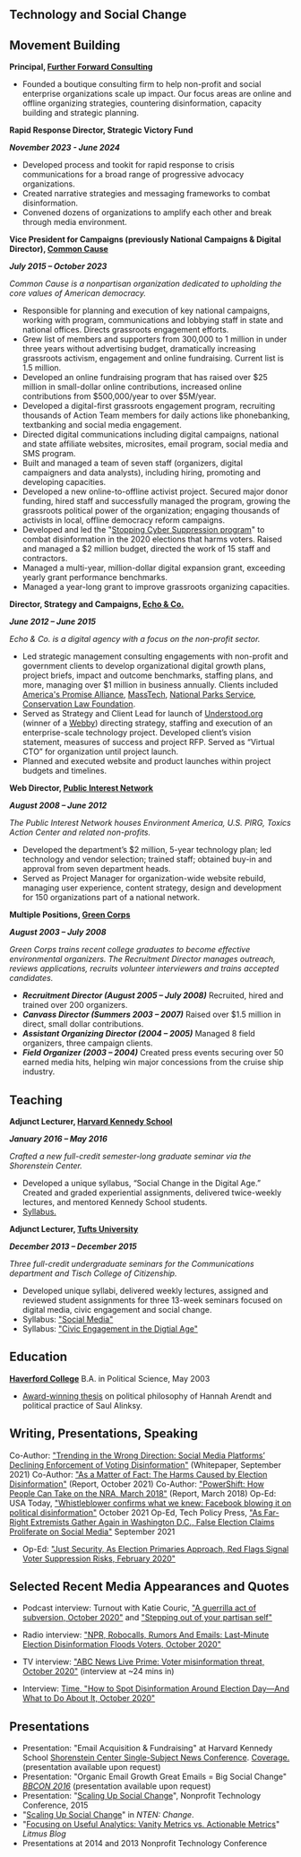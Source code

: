 ##  Technology and Social Change

##  Movement Building

**Principal, [Further Forward Consulting](https://furtherfwd.com/)**
- Founded a boutique consulting firm to help non-profit and social enterprise organizations scale up impact. Our focus areas are online and offline organizing strategies, countering disinformation, capacity building and strategic planning.

**Rapid Response Director, Strategic Victory Fund**

***November 2023 - June 2024***
- Developed process and tookit for rapid response to crisis communications for a broad range of progressive advocacy organizations.
- Created narrative strategies and messaging frameworks to combat disinformation.
- Convened dozens of organizations to amplify each other and break through media environment.

**Vice President for Campaigns (previously National Campaigns & Digital Director), [Common Cause](http://www.commoncause.org)**

***July 2015 – October 2023***

*Common Cause is a nonpartisan organization dedicated to upholding the core values of American democracy.*

- Responsible for planning and execution of key national campaigns, working with program, communications and lobbying staff in state and national offices. Directs grassroots engagement efforts.
- Grew list of members and supporters from 300,000 to 1 million in under three years without advertising budget, dramatically increasing grassroots activism, engagement and online fundraising. Current list is 1.5 million.
- Developed an online fundraising program that has raised over $25 million in small-dollar online contributions, increased online contributions from $500,000/year to over $5M/year.
- Developed a digital-first grassroots engagement program, recruiting thousands of Action Team members for daily actions like phonebanking, textbanking and social media engagement.
- Directed digital communications including digital campaigns, national and state affiliate websites, microsites, email program, social media and SMS program.
- Built and managed a team of seven staff (organizers, digital campaigners and data analysts), including hiring, promoting and developing capacities.
- Developed a new online-to-offline activist project. Secured major donor funding, hired staff and successfully managed the program, growing the grassroots political power of the organization; engaging thousands of activists in local, offline democracy reform campaigns.
- Developed and led the "[Stopping Cyber Suppression program](https://www.commoncause.org/our-work/voting-and-elections/election-protection/stopping-cyber-suppression-and-voting-disinformation/)" to combat disinformation in the 2020 elections that harms voters. Raised and managed a $2 million budget, directed the work of 15 staff and contractors.
- Managed a multi-year, million-dollar digital expansion grant, exceeding yearly grant performance benchmarks.
- Managed a year-long grant to improve grassroots organizing capacities.


**Director, Strategy and Campaigns, [Echo & Co.](http://echo.co)**

***June 2012 – June 2015*** 

*Echo & Co. is a digital agency with a focus on the non-profit sector.*  

- Led strategic management consulting engagements with non-profit and government clients to develop organizational digital growth plans, project briefs, impact and outcome benchmarks, staffing plans, and more, managing over $1 million in business annually. Clients included [America's Promise Alliance](https://www.americaspromise.org/), [MassTech](http://masstech.org/), [National Parks Service](https://www.nps.gov/index.htm), [Conservation Law Foundation](https://www.clf.org/).  
- Served as Strategy and Client Lead for launch of [Understood.org](https://www.understood.org/en) (winner of a [Webby](https://www.webbyawards.com/winners/2017/websites/general-website/familyparenting/understoodorg/)) directing strategy, staffing and execution of an enterprise-scale technology project. Developed client’s vision statement, measures of success and project RFP. Served as “Virtual CTO” for organization until project launch. 
- Planned and executed website and product launches within project budgets and timelines.
  

**Web Director, [Public Interest Network](http://publicinterestgrfx.org/)**

***August 2008 – June 2012***  

*The Public Interest Network houses Environment America, U.S. PIRG, Toxics Action Center and related non-profits.*  

- Developed the department’s $2 million, 5-year technology plan; led technology and vendor selection; trained staff; obtained buy-in and approval from seven department heads.
- Served as Project Manager for organization-wide website rebuild, managing user experience, content strategy, design and development for 150 organizations part of a national network.
 
**Multiple Positions, [Green Corps](http://www.greencorps.org)**

***August 2003 – July 2008*** 

*Green Corps trains recent college graduates to become effective environmental organizers. The Recruitment Director manages outreach, reviews applications, recruits volunteer interviewers and trains accepted candidates.*  

- ***Recruitment Director (August 2005 – July 2008)*** Recruited, hired and trained over 200 organizers. 
- ***Canvass Director (Summers 2003 – 2007)*** Raised over $1.5 million in direct, small dollar contributions. 
- ***Assistant Organizing Director (2004 – 2005)*** Managed 8 field organizers, three campaign clients.  
- ***Field Organizer (2003 – 2004)*** Created press events securing over 50 earned media hits, helping win major concessions from the cruise ship industry.

##  Teaching

**Adjunct Lecturer, [Harvard Kennedy School](http://www.hks.harvard.edu)**

***January 2016 – May 2016*** 

*Crafted a new full-credit semester-long graduate seminar via the Shorenstein Center.* 

- Developed a unique syllabus, “Social Change in the Digital Age.” Created and graded experiential assignments, delivered twice-weekly lectures, and mentored Kennedy School students. 
- [Syllabus.](https://sites.hks.harvard.edu/syllabus/DPI-658.pdf "DPI 658 Social Change in the Digital Age")

**Adjunct Lecturer, [Tufts University](http://www.tufts.edu)**

***December 2013 – December 2015*** 

*Three full-credit undergraduate seminars for the Communications department and Tisch College of Citizenship.* 

- Developed unique syllabi, delivered weekly lectures, assigned and reviewed student assignments for three 13-week seminars focused on digital media, civic engagement and social change.
- Syllabus: ["Social Media"](https://medium.com/exp50-social-media/exp50-social-media-syllabus-5583b6efff)
- Syllabus: ["Civic Engagement in the Digtial Age"](http://excollege.tufts.edu/sites/all/themes/asbase/assets/documents/syllabi_14fall/EXP-0050.pdf)


##  Education

**[Haverford College](https://www.haverford.edu/)** B.A. in Political Science, May 2003

- [Award-winning thesis](https://scholarship.tricolib.brynmawr.edu/bitstream/handle/10066/732/2003LittlewoodJ.pdf) on political philosophy of Hannah Arendt and political practice of Saul Alinksy.

## Writing, Presentations, Speaking

Co-Author: ["Trending in the Wrong Direction: Social Media Platforms’ Declining Enforcement of Voting Disinformation"](https://www.commoncause.org/wp-content/uploads/2021/09/Disinfo_WhitePaperv3.pdf) (Whitepaper, September 2021)
Co-Author: ["As a Matter of Fact: The Harms Caused by Election Disinformation"](https://www.commoncause.org/wp-content/uploads/2021/10/CC_AsaMatterofFact_FINAL_10.27.21.pdf) (Report, October 2021)
Co-Author: ["PowerShift: How People Can Take on the NRA, March 2018"](https://takingonthenra.org/) (Report, March 2018) 
Op-Ed: USA Today, ["Whistleblower confirms what we knew: Facebook blowing it on political disinformation"](https://www.usatoday.com/story/opinion/2021/10/08/facebook-twitter-political-disinformation/6026677001/) October 2021
Op-Ed, Tech Policy Press, ["As Far-Right Extremists Gather Again in Washington D.C., False Election Claims Proliferate on Social Media"](https://techpolicy.press/as-far-right-extremists-gather-again-in-washington-d-c-false-election-claims-proliferate-on-social-media/) September 2021
- Op-Ed: ["Just Security, As Election Primaries Approach, Red Flags Signal Voter Suppression Risks, February 2020"](https://www.justsecurity.org/68514/as-election-primaries-approach-red-flags-signal-voter-suppression-risks/)

## Selected Recent Media Appearances and Quotes

- Podcast interview: Turnout with Katie Couric, ["A guerrilla act of subversion, October 2020"](https://podcasts.apple.com/us/podcast/episode-3-a-guerrilla-act-of-subversion/id1532057693?i=1000494815601) and ["Stepping out of your partisan self"](https://podcasts.apple.com/us/podcast/episode-7-stepping-out-of-your-partisan-self/id1532057693?i=1000498276928)

- Radio interview: ["NPR, Robocalls, Rumors And Emails: Last-Minute Election Disinformation Floods Voters, October 2020"](https://www.npr.org/2020/10/24/927300432/robocalls-rumors-and-emails-last-minute-election-disinformation-floods-voters)

- TV interview: ["ABC News Live Prime: Voter misinformation threat, October 2020"](https://youtu.be/exxsaEeIQ-4?t=1306) (interview at ~24 mins in)

- Interview: [Time, "How to Spot Disinformation Around Election Day—And What to Do About It, October 2020"](https://time.com/5905903/election-misinformation/)

## Presentations

- Presentation: "Email Acquisition & Fundraising" at Harvard Kennedy School [Shorenstein Center Single-Subject News Conference](https://shorensteincenter.org/single-subject-news-sites-engagement/). [Coverage.](http://www.niemanlab.org/2017/12/looking-beyond-news-for-inspiration/) (presentation available upon request)
- Presentation: "Organic Email Growth Great Emails = Big Social Change" _[BBCON 2016](https://community.blackbaud.com/blogs/71/2845)_ (presentation available upon request)
- Presentation: "[Scaling Up Social Change](https://15ntc.sched.com/event/1z3n/scaling-up-social-change-is-the-netroots-model-for-you-15ntcscalechange)", Nonprofit Technology Conference, 2015
- "[Scaling Up Social Change](https://issuu.com/ntenorg/docs/change_mar2014_issu_44bb7d933ccc74)" in _NTEN: Change_.
- "[Focusing on Useful Analytics: Vanity Metrics vs. Actionable Metrics](https://litmus.com/blog/focusing-on-useful-analytics-vanity-metrics-vs-actionable-metrics)" _Litmus Blog_
- Presentations at 2014 and 2013 Nonprofit Technology Conference
